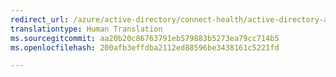```yaml
---
redirect_url: /azure/active-directory/connect-health/active-directory-aadconnect-health-adfs
translationtype: Human Translation
ms.sourcegitcommit: aa20b20c86763791eb579883b5273ea79cc714b5
ms.openlocfilehash: 200afb3effdba2112ed88596be3438161c5221fd

---
```




<!--HONumber=Dec16_HO4-->


